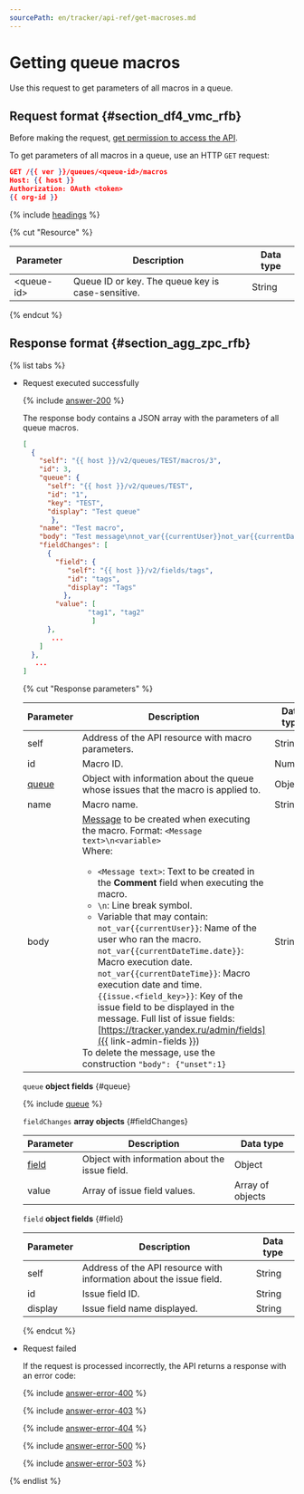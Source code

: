```yaml
---
sourcePath: en/tracker/api-ref/get-macroses.md
---
```

# Getting queue macros

Use this request to get parameters of all macros in a queue.

## Request format {#section_df4_vmc_rfb}

Before making the request, [get permission to access the API](concepts/access.md).

To get parameters of all macros in a queue, use an HTTP `GET` request:

```json
GET /{{ ver }}/queues/<queue-id>/macros
Host: {{ host }}
Authorization: OAuth <token>
{{ org-id }}
```

{% include [headings](../_includes/tracker/api/headings.md) %}

{% cut "Resource" %}

| Parameter | Description | Data type |
| -------- | -------- | ---------- |
| \<queue-id> | Queue ID or key. The queue key is case-sensitive. | String |

{% endcut %}

## Response format {#section_agg_zpc_rfb}

{% list tabs %}

- Request executed successfully

    {% include [answer-200](../_includes/tracker/api/answer-200.md) %}

    The response body contains a JSON array with the parameters of all queue macros.

    ```json
    [
      {
        "self": "{{ host }}/v2/queues/TEST/macros/3",
        "id": 3,
        "queue": {
          "self": "{{ host }}/v2/queues/TEST", 
          "id": "1",
          "key": "TEST",
          "display": "Test queue"
           },
        "name": "Test macro",
        "body": "Test message\nnot_var{{currentUser}}not_var{{currentDateTime.date}}not_var{{currentDateTime}}\nnot_var{{issue.author}}",
        "fieldChanges": [
          {
            "field": {
               "self": "{{ host }}/v2/fields/tags", 
               "id": "tags",
               "display": "Tags"
              },
            "value": [
                    "tag1", "tag2"
                     ]
          },
           ...
        ]
      },
       ...
    ]
    ```

    {% cut "Response parameters" %}

    | Parameter | Description | Data type |
    | ----- | ----- | ----- |
    | self | Address of the API resource with macro parameters. | String |
    | id | Macro ID. | Number |
    | [queue](#queue) | Object with information about the queue whose issues that the macro is applied to. | Object |
    | name | Macro name. | String |
    | body | [Message](manager/create-macroses.md) to be created when executing the macro. Format: `<Message text>\n<variable>`<br/>Where:<ul><li> `<Message text>`: Text to be created in the **Comment** field when executing the macro.</li><li> `\n`: Line break symbol.</li><li> Variable that may contain:<br/>`not_var{{currentUser}}`: Name of the user who ran the macro.<br/>`not_var{{currentDateTime.date}}`: Macro execution date.<br/>`not_var{{currentDateTime}}`: Macro execution date and time.<br/>`{{issue.<field_key>}}`: Key of the issue field to be displayed in the message. Full list of issue fields: [https://tracker.yandex.ru/admin/fields]({{ link-admin-fields }})</li></ul>To delete the message, use the construction `"body": {"unset":1}` | String |

    `queue` **object fields** {#queue}

    {% include [queue](../_includes/tracker/api/queue.md) %}

    `fieldChanges` **array objects** {#fieldChanges}

    | Parameter | Description | Data type |
    | -------- | -------- | ---------- |
    | [field](#field) | Object with information about the issue field. | Object |
    | value | Array of issue field values. | Array of objects |

    `field` **object fields** {#field}

    | Parameter | Description | Data type |
    | -------- | -------- | ---------- |
    | self | Address of the API resource with information about the issue field. | String |
    | id | Issue field ID. | String |
    | display | Issue field name displayed. | String |

    {% endcut %}

- Request failed

    If the request is processed incorrectly, the API returns a response with an error code:

    {% include [answer-error-400](../_includes/tracker/api/answer-error-400.md) %}

    {% include [answer-error-403](../_includes/tracker/api/answer-error-403.md) %}

    {% include [answer-error-404](../_includes/tracker/api/answer-error-404.md) %}

    {% include [answer-error-500](../_includes/tracker/api/answer-error-500.md) %}

    {% include [answer-error-503](../_includes/tracker/api/answer-error-503.md) %}

{% endlist %}